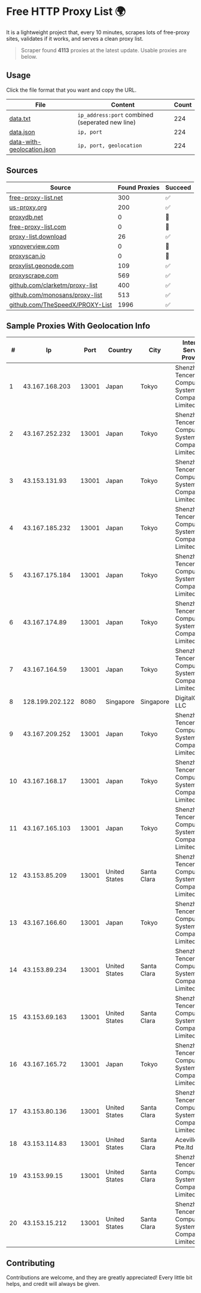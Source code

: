 
# Free HTTP Proxy List 🌍

It is a lightweight project that, every 10 minutes, scrapes lots of free-proxy sites, validates if it works, and serves a clean proxy list.


> Scraper found **4113** proxies at the latest update. Usable proxies are below.

## Usage

Click the file format that you want and copy the URL.


|File|Content|Count|
|----|-------|-----|
|[data.txt](https://raw.githubusercontent.com/themiralay/Proxy-List-World/master/data.txt)|`ip_address:port` combined (seperated new line)|224|
|[data.json](https://raw.githubusercontent.com/themiralay/Proxy-List-World/master/data.json)|`ip, port`|224|
|[data-with-geolocation.json](https://raw.githubusercontent.com/themiralay/Proxy-List-World/master/data-with-geolocation.json)|`ip, port, geolocation`|224|

## Sources

|Source|Found Proxies|Succeed|
|------|-------------|-------|
|[free-proxy-list.net](https://free-proxy-list.net)|300|✅|
|[us-proxy.org](https://www.us-proxy.org)|200|✅|
|[proxydb.net](http://proxydb.net)|0|🚫|
|[free-proxy-list.com](https://free-proxy-list.com/?page=&port=&type%5B%5D=http&type%5B%5D=https&up_time=0&search=Search)|0|🚫|
|[proxy-list.download](https://www.proxy-list.download/HTTP)|26|✅|
|[vpnoverview.com](https://vpnoverview.com/privacy/anonymous-browsing/free-proxy-servers)|0|🚫|
|[proxyscan.io](https://www.proxyscan.io)|0|🚫|
|[proxylist.geonode.com](https://proxylist.geonode.com/api/proxy-list?limit=300&page=1&sort_by=lastChecked&sort_type=desc&protocols=http,https)|109|✅|
|[proxyscrape.com](https://api.proxyscrape.com/v2/?request=displayproxies&protocol=http&timeout=10000&country=all&ssl=all&anonymity=all)|569|✅|
|[github.com/clarketm/proxy-list](https://raw.githubusercontent.com/clarketm/proxy-list/master/proxy-list-raw.txt)|400|✅|
|[github.com/monosans/proxy-list](https://raw.githubusercontent.com/monosans/proxy-list/main/proxies/http.txt)|513|✅|
|[github.com/TheSpeedX/PROXY-List](https://raw.githubusercontent.com/TheSpeedX/PROXY-List/master/http.txt)|1996|✅|


## Sample Proxies With Geolocation Info

|#|Ip|Port|Country|City|Internet Service Provider|
|-|--|----|-------|----|-------------------------|
|1|43.167.168.203|13001|Japan|Tokyo|Shenzhen Tencent Computer Systems Company Limited|
|2|43.167.252.232|13001|Japan|Tokyo|Shenzhen Tencent Computer Systems Company Limited|
|3|43.153.131.93|13001|Japan|Tokyo|Shenzhen Tencent Computer Systems Company Limited|
|4|43.167.185.232|13001|Japan|Tokyo|Shenzhen Tencent Computer Systems Company Limited|
|5|43.167.175.184|13001|Japan|Tokyo|Shenzhen Tencent Computer Systems Company Limited|
|6|43.167.174.89|13001|Japan|Tokyo|Shenzhen Tencent Computer Systems Company Limited|
|7|43.167.164.59|13001|Japan|Tokyo|Shenzhen Tencent Computer Systems Company Limited|
|8|128.199.202.122|8080|Singapore|Singapore|DigitalOcean, LLC|
|9|43.167.209.252|13001|Japan|Tokyo|Shenzhen Tencent Computer Systems Company Limited|
|10|43.167.168.17|13001|Japan|Tokyo|Shenzhen Tencent Computer Systems Company Limited|
|11|43.167.165.103|13001|Japan|Tokyo|Shenzhen Tencent Computer Systems Company Limited|
|12|43.153.85.209|13001|United States|Santa Clara|Shenzhen Tencent Computer Systems Company Limited|
|13|43.167.166.60|13001|Japan|Tokyo|Shenzhen Tencent Computer Systems Company Limited|
|14|43.153.89.234|13001|United States|Santa Clara|Shenzhen Tencent Computer Systems Company Limited|
|15|43.153.69.163|13001|United States|Santa Clara|Shenzhen Tencent Computer Systems Company Limited|
|16|43.167.165.72|13001|Japan|Tokyo|Shenzhen Tencent Computer Systems Company Limited|
|17|43.153.80.136|13001|United States|Santa Clara|Shenzhen Tencent Computer Systems Company Limited|
|18|43.153.114.83|13001|United States|Santa Clara|Aceville Pte.ltd|
|19|43.153.99.15|13001|United States|Santa Clara|Shenzhen Tencent Computer Systems Company Limited|
|20|43.153.15.212|13001|United States|Santa Clara|Shenzhen Tencent Computer Systems Company Limited|



## Contributing

Contributions are welcome, and they are greatly appreciated! Every
little bit helps, and credit will always be given.

